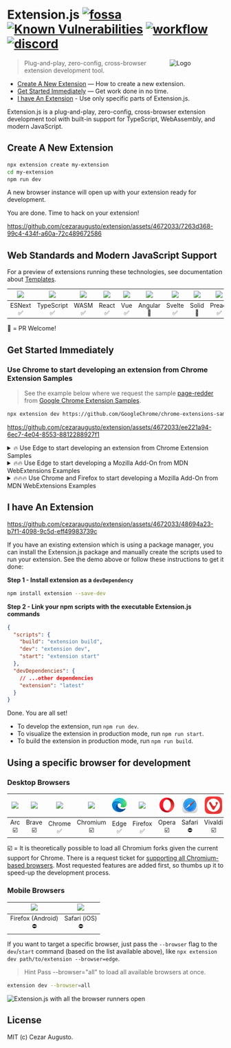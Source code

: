 [action-image]: https://github.com/extension-js/extension.js/actions/workflows/ci.yml/badge.svg?branch=main
[action-url]: https://github.com/extension-js/extension.js/actions
[npm-image]: https://img.shields.io/npm/v/extension.svg
[npm-url]: https://npmjs.org/package/extension
[downloads-image]: https://img.shields.io/npm/dm/extension.svg
[downloads-url]: https://npmjs.org/package/extension
[node]: https://img.shields.io/node/v/extension.svg
[node-url]: https://nodejs.org
[prs]: https://img.shields.io/badge/PRs-welcome-brightgreen.svg
[prs-url]: https://github.com/extension-js/extension/blob/main/CONTRIBUTING.md
[snyk-image]: https://snyk.io/test/github/extension-js/extension/badge.svg
[snyk-url]: https://snyk.io/test/github/extension-js/extension
[fossa-image]: https://app.fossa.com/api/projects/git%2Bgithub.com%2Fcezaraugusto%2Fextension.svg?type=shield&issueType=license
[fossa-url]: https://app.fossa.com/projects/git%2Bgithub.com%2Fcezaraugusto%2Fextension?ref=badge_shield&issueType=license
[discord-image]: https://img.shields.io/discord/1253608412890271755?label=Discord&logo=discord&style=flat
[discord-url]: https://discord.gg/v9h2RgeTSN

# Extension.js [![fossa][fossa-image]][fossa-url] [![Known Vulnerabilities][snyk-image]][snyk-url] [![workflow][action-image]][action-url] [![discord][discord-image]][discord-url]

<!-- > Plug-and-play, zero-config, cross-browser extension development tool. -->

<!-- > Make it very easy to develop cross-browser extensions. -->

<!-- <img alt="Extension.js with all the browser runners open" src="https://github.com/cezaraugusto/extension.js/assets/4672033/f0f5bbfc-e873-4856-9fdd-db2b42d9ab96">
<hr> -->

<img alt="Logo" align="right" src="https://user-images.githubusercontent.com/4672033/102850460-4d22aa80-43f8-11eb-82db-9efce586f73e.png" width="25%" />

<!-- **Create cross-browser extensions with no build configuration.** -->

> Plug-and-play, zero-config, cross-browser extension development tool.

- [Create A New Extension](#create-a-new-extension) — How to create a new extension.
- [Get Started Immediately](#get-started-immediately) — Get work done in no time.
- [I have An Extension](#i-have-an-extension) - Use only specific parts of Extension.js.

Extension.js is a plug-and-play, zero-config, cross-browser extension development tool with built-in support for TypeScript, WebAssembly, and modern JavaScript.

## Create A New Extension

```bash
npx extension create my-extension
cd my-extension
npm run dev
```

A new browser instance will open up with your extension ready for development.

You are done. Time to hack on your extension!

https://github.com/cezaraugusto/extension/assets/4672033/7263d368-99c4-434f-a60a-72c489672586

## Web Standards and Modern JavaScript Support

For a preview of extensions running these technologies, see documentation about [Templates](https://extension.js.org/n/getting-started/templates/).

| <img src="https://github.com/cezaraugusto/extension.js/assets/4672033/a9e2541a-96f0-4caa-9fc9-5fc5c3e901c8" width="70"> | <img src="https://github.com/cezaraugusto/extension.js/assets/4672033/b42c5330-9e2a-4045-99c3-1f7d264dfaf4" width="70"> | <img src="https://github.com/cezaraugusto/extension.js/assets/4672033/f19edff3-9005-4f50-b05c-fba615896a7f" width="70"> | <img src="https://github.com/cezaraugusto/extension.js/assets/4672033/ff64721d-d145-4213-930d-e70193f8d57e" width="70"> | <img src="https://github.com/cezaraugusto/extension.js/assets/4672033/15f1314a-aa65-4ce2-a3f3-cf53c4f730cf" width="70"> | <img src="https://github.com/cezaraugusto/extension.js/assets/4672033/c5f8a127-3c2a-4ceb-bb46-948cf2c8bd89" width="70"> | <img src="https://github.com/cezaraugusto/extension.js/assets/4672033/de1082fd-7cf6-4202-8c12-a5c3cd3e5b42" width="70"> | <img src="https://github.com/cezaraugusto/extension.js/assets/4672033/78e5fe3d-dc79-4aa2-954e-1a5973d1d9db" width="70"> | <img src="https://github.com/cezaraugusto/extension.js/assets/4672033/8807efd9-93e5-4db5-a1d2-9ac524f7ecc2" width="70"> |
| :---------------------------------------------------------------------------------------------------------------------: | :---------------------------------------------------------------------------------------------------------------------: | :---------------------------------------------------------------------------------------------------------------------: | :---------------------------------------------------------------------------------------------------------------------: | :---------------------------------------------------------------------------------------------------------------------: | :---------------------------------------------------------------------------------------------------------------------: | :---------------------------------------------------------------------------------------------------------------------: | :---------------------------------------------------------------------------------------------------------------------: | :---------------------------------------------------------------------------------------------------------------------: |
|                                                      ESNext<br>✅                                                       |                                                    TypeScript<br>✅                                                     |                                                       WASM<br>✅                                                        |                                                       React<br>✅                                                       |                                                        Vue<br>✅                                                        |                                                      Angular<br>👋                                                      |                                                      Svelte<br>✅                                                       |                                                       Solid<br>👋                                                       |                                                      Preact<br>✅                                                       |

👋 = PR Welcome!

## Get Started Immediately

### Use Chrome to start developing an extension from Chrome Extension Samples

> See the example below where we request the sample [page-redder](https://github.com/GoogleChrome/chrome-extensions-samples/tree/main/functional-samples/sample.page-redder) from [Google Chrome Extension Samples](https://github.com/GoogleChrome/chrome-extensions-samples).

```bash
npx extension dev https://github.com/GoogleChrome/chrome-extensions-samples/tree/main/functional-samples/sample.page-redder --browser=edge
```

https://github.com/cezaraugusto/extension/assets/4672033/ee221a94-6ec7-4e04-8553-8812288927f1

</details>

<details>
   <summary>   
   🔥 Use Edge to start developing an extension from Chrome Extension Samples 
   </summary>

> See the example below where we request the sample [magic8ball](https://github.com/GoogleChrome/chrome-extensions-samples/tree/main/api-samples/topSites/magic8ball) from from [Google Chrome Extension Samples](https://github.com/GoogleChrome/chrome-extensions-samples) with Edge as the runtime browser.

```bash
npx extension dev https://github.com/GoogleChrome/chrome-extensions-samples/tree/main/api-samples/topSites/magic8ball --browser=edge
```

https://github.com/cezaraugusto/extension/assets/4672033/2db2a1f6-3110-4380-9a49-dc9d034146aa

</details>

<details>
   <summary>
   🔥🔥 Use Edge to start developing a Mozilla Add-On from MDN WebExtensions Examples
   </summary>

> See the example below where we request the sample [Apply CSS](https://github.com/mdn/webextensions-examples/tree/main/apply-css) from [MDN WebExtensions Examples](https://github.com/mdn/webextensions-examples) using Edge as the runtime browser.

```bash
npx extension dev https://github.com/mdn/webextensions-examples/tree/main/apply-css --browser=edge --polyfill=true
```

https://github.com/cezaraugusto/extension/assets/4672033/130cb430-1567-419c-8c90-23fddcf20f00

</details>

<details>
   <summary>
   🔥🔥🔥 Use Chrome and Firefox to start developing a Mozilla Add-On from MDN WebExtensions Examples
   </summary>

> See the example below where we request the sample [firefox-code-search](https://github.com/mdn/webextensions-examples/tree/main/firefox-code-search) from [MDN WebExtensions Examples](https://github.com/mdn/webextensions-examples) using Chrome and Firefox as the runtime browsers.

```bash
npx extension dev https://github.com/mdn/webextensions-examples/tree/main/firefox-code-search --browser=chrome,firefox --polyfill=true
```

https://github.com/cezaraugusto/extension.js/assets/4672033/ac94b608-c936-40df-bce7-63ffd7fe31c5

</details>

## I have An Extension

https://github.com/cezaraugusto/extension/assets/4672033/48694a23-b7f1-4098-9c5d-eff49983739c

If you have an existing extension which is using a package manager, you can install the Extension.js package and manually create the scripts used to run your extension. See the demo above or follow these instructions to get it done:

**Step 1 - Install extension as a `devDependency`**

```bash
npm install extension --save-dev
```

**Step 2 - Link your npm scripts with the executable Extension.js commands**

```json
{
  "scripts": {
    "build": "extension build",
    "dev": "extension dev",
    "start": "extension start"
  },
  "devDependencies": {
    // ...other dependencies
    "extension": "latest"
  }
}
```

Done. You are all set!

- To develop the extension, run `npm run dev`.
- To visualize the extension in production mode, run `npm run start`.
- To build the extension in production mode, run `npm run build`.

## Using a specific browser for development

### Desktop Browsers

| <img src="https://github.com/cezaraugusto/extension.js/assets/4672033/6ce53a31-c6f6-4a1c-b927-e9ec7fd2df78" width="70"> | <img src="https://raw.githubusercontent.com/alrra/browser-logos/main/src/brave/brave.svg" width="70"> | <img src="https://raw.githubusercontent.com/alrra/browser-logos/main/src/chrome/chrome.svg" width="70"> | <img src="https://raw.githubusercontent.com/alrra/browser-logos/main/src/chromium/chromium.svg" width="70"> | <img src="https://raw.githubusercontent.com/alrra/browser-logos/main/src/edge/edge.svg" width="70"> | <img src="https://raw.githubusercontent.com/alrra/browser-logos/main/src/firefox/firefox.svg" width="70"> | <img src="https://raw.githubusercontent.com/alrra/browser-logos/main/src/opera/opera.svg" width="70"> | <img width="70" src="https://raw.githubusercontent.com/alrra/browser-logos/main/src/safari/safari.svg"> | <img src="https://raw.githubusercontent.com/alrra/browser-logos/main/src/vivaldi/vivaldi.svg" width="70"> |
| :---------------------------------------------------------------------------------------------------------------------: | :---------------------------------------------------------------------------------------------------: | :-----------------------------------------------------------------------------------------------------: | :---------------------------------------------------------------------------------------------------------: | :-------------------------------------------------------------------------------------------------: | :-------------------------------------------------------------------------------------------------------: | :---------------------------------------------------------------------------------------------------: | :-----------------------------------------------------------------------------------------------------: | :-------------------------------------------------------------------------------------------------------: |
|                                                        Arc<br>☑️                                                        |                                              Brave<br>☑️                                              |                                              Chrome<br>✅                                               |                                               Chromium<br>☑️                                                |                                             Edge<br>✅                                              |                                               Firefox<br>✅                                               |                                              Opera<br>☑️                                              |                                              Safari<br>⛔️                                              |                                               Vivaldi<br>☑️                                               |

☑️ = It is theoretically possible to load all Chromium forks given the current support for Chrome. There is a request ticket for [supporting all Chromium-based browsers](https://github.com/cezaraugusto/extension.js/issues/59). Most requested features are added first, so thumbs up it to speed-up the development process.

### Mobile Browsers

| <img src="https://raw.githubusercontent.com/alrra/browser-logos/main/src/firefox/firefox.svg" width="70"> | <img src="https://raw.githubusercontent.com/alrra/browser-logos/main/src/safari-ios/safari-ios.svg" width="70"> |
| :-------------------------------------------------------------------------------------------------------: | :-------------------------------------------------------------------------------------------------------------: |
|                                         Firefox (Android)<br>⛔️                                          |                                               Safari (iOS)<br>⛔️                                               |

If you want to target a specific browser, just pass the `--browser` flag to the `dev`/`start` command (based on the list available above), like `npx extension dev path/to/extension --browser=edge`.

> Hint
> Pass --browser="all" to load all available browsers at once.

```sh
extension dev --browser=all
```

<img alt="Extension.js with all the browser runners open" src="https://github.com/cezaraugusto/extension.js/assets/4672033/f0f5bbfc-e873-4856-9fdd-db2b42d9ab96">

## License

MIT (c) Cezar Augusto.
